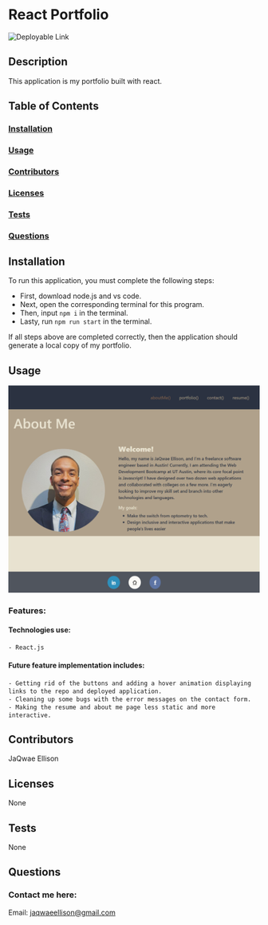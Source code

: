 # React Portfolio
![Deployable Link](https://JaQwae.github.io/React-Portfolio)
## Description
This application is my portfolio built with react.

## Table of Contents
### [Installation](#installation)
### [Usage](#usage)
### [Contributors](#contributors)
### [Licenses](#licenses)
### [Tests](#tests)
### [Questions](#questions)

## Installation
To run this application, you must complete the following steps:
  - First, download node.js and vs code.
  - Next, open the corresponding terminal for this program.
  - Then, input  ```npm i```  in the terminal.
  - Lasty, run ```npm run start``` in the terminal.
  
  If all steps above are completed correctly, then the application should generate a local copy of my portfolio.

## Usage

![portfolio screenshot of about me page](./images/react-portfolio-screenshot.png)
### Features:

#### Technologies use:
    - React.js
	
#### Future feature implementation includes:

	- Getting rid of the buttons and adding a hover animation displaying links to the repo and deployed application.
	- Cleaning up some bugs with the error messages on the contact form.
	- Making the resume and about me page less static and more interactive.


## Contributors
JaQwae Ellison

## Licenses
None

## Tests
None 

## Questions
### Contact me here:
Email: jaqwaeellison@gmail.com
